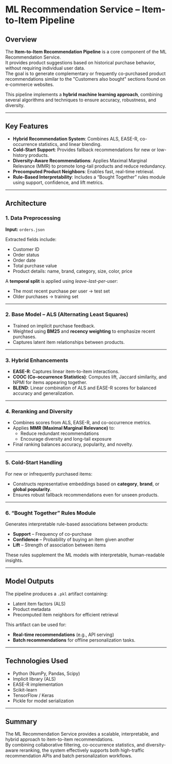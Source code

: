 # ML Recommendation Service – Item-to-Item Pipeline

## Overview
The **Item-to-Item Recommendation Pipeline** is a core component of the ML Recommendation Service.  
It provides product suggestions based on historical purchase behavior, without requiring individual user data.  
The goal is to generate complementary or frequently co-purchased product recommendations similar to the "Customers also bought" sections found on e-commerce websites.

This pipeline implements a **hybrid machine learning approach**, combining several algorithms and techniques to ensure accuracy, robustness, and diversity.

---

## Key Features
- **Hybrid Recommendation System**: Combines ALS, EASE-R, co-occurrence statistics, and linear blending.
- **Cold-Start Support**: Provides fallback recommendations for new or low-history products.
- **Diversity-Aware Recommendations**: Applies Maximal Marginal Relevance (MMR) to promote long-tail products and reduce redundancy.
- **Precomputed Product Neighbors**: Enables fast, real-time retrieval.
- **Rule-Based Interpretability**: Includes a “Bought Together” rules module using support, confidence, and lift metrics.

---

## Architecture

### 1. Data Preprocessing
**Input:** `orders.json`

Extracted fields include:
- Customer ID  
- Order status  
- Order date  
- Total purchase value  
- Product details: name, brand, category, size, color, price  

A **temporal split** is applied using *leave-last-per-user*:
- The most recent purchase per user → test set  
- Older purchases → training set

---

### 2. Base Model – ALS (Alternating Least Squares)
- Trained on implicit purchase feedback.  
- Weighted using **BM25** and **recency weighting** to emphasize recent purchases.  
- Captures latent item relationships between products.

---

### 3. Hybrid Enhancements
- **EASE-R**: Captures linear item-to-item interactions.  
- **COOC (Co-occurrence Statistics)**: Computes lift, Jaccard similarity, and NPMI for items appearing together.  
- **BLEND**: Linear combination of ALS and EASE-R scores for balanced accuracy and generalization.

---

### 4. Reranking and Diversity
- Combines scores from ALS, EASE-R, and co-occurrence metrics.  
- Applies **MMR (Maximal Marginal Relevance)** to:
  - Reduce redundant recommendations  
  - Encourage diversity and long-tail exposure  
- Final ranking balances accuracy, popularity, and novelty.

---

### 5. Cold-Start Handling
For new or infrequently purchased items:
- Constructs representative embeddings based on **category**, **brand**, or **global popularity**.  
- Ensures robust fallback recommendations even for unseen products.

---

### 6. “Bought Together” Rules Module
Generates interpretable rule-based associations between products:
- **Support** – Frequency of co-purchase  
- **Confidence** – Probability of buying an item given another  
- **Lift** – Strength of association between items  

These rules supplement the ML models with interpretable, human-readable insights.

---

## Model Outputs
The pipeline produces a `.pkl` artifact containing:
- Latent item factors (ALS)  
- Product metadata  
- Precomputed item neighbors for efficient retrieval  

This artifact can be used for:
- **Real-time recommendations** (e.g., API serving)  
- **Batch recommendations** for offline personalization tasks.

---

## Technologies Used
- Python (NumPy, Pandas, Scipy)
- Implicit library (ALS)
- EASE-R implementation
- Scikit-learn
- TensorFlow / Keras
- Pickle for model serialization

---

## Summary
The ML Recommendation Service provides a scalable, interpretable, and hybrid approach to item-to-item recommendations.  
By combining collaborative filtering, co-occurrence statistics, and diversity-aware reranking, the system effectively supports both high-traffic recommendation APIs and batch personalization workflows.
